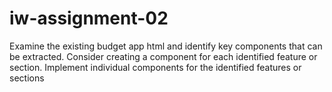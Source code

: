 # iw-assignment-02
Examine the existing budget app html and identify key components that can be extracted. Consider creating a component for each identified feature or section. Implement individual components for the identified features or sections
